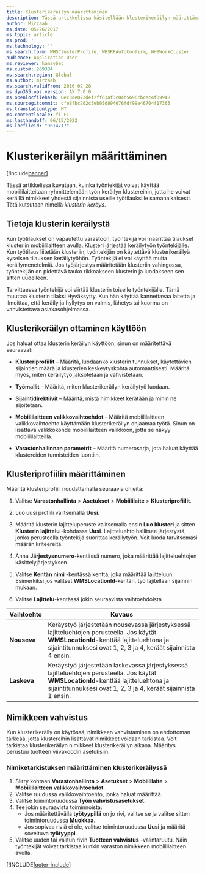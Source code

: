 ```yaml
---
title: Klusterikeräilyn määrittäminen
description: Tässä artikkelissa käsitellään klusterikeräilyn määrittämistä ja nimikevahvistuksen käyttämistä klusterikeräilyssä.
author: Mirzaab
ms.date: 05/26/2017
ms.topic: article
ms.prod: ''
ms.technology: ''
ms.search.form: WHSClusterProfile, WHSRFAutoConfirm, WHSWorkCluster
audience: Application User
ms.reviewer: kamaybac
ms.custom: 269384
ms.search.region: Global
ms.author: mirzaab
ms.search.validFrom: 2016-02-28
ms.dyn365.ops.version: AX 7.0.0
ms.openlocfilehash: 0ec3de073def2ff63af3c04b5696cbcec4f09948
ms.sourcegitcommit: cfe8fbc202c3eb05d894076fdf99e46704f17365
ms.translationtype: HT
ms.contentlocale: fi-FI
ms.lasthandoff: 06/15/2022
ms.locfileid: "9014717"
---
```

# <a name="set-up-cluster-picking"></a>Klusterikeräilyn määrittäminen

[!include[banner](../includes/banner.md)]

Tässä artikkelissa kuvataan, kuinka työntekijät voivat käyttää mobiililaitteitaan ryhmittelemään työn keräilyn klustereihin, jotta he voivat keräillä nimikkeet yhdestä sijainnista useille työtilauksille samanaikaisesti. Tätä kutsutaan nimellä *klusterin keräys*.

## <a name="about-cluster-picking"></a>Tietoja klusterin keräilystä

Kun työtilaukset on vapautettu varastoon, työntekijä voi määrittää tilaukset klusteriin mobiililaitteen avulla. Klusteri järjestää keräilytyön työntekijälle. Kun työtilaus liitetään klusteriin, työntekijän on käytettävä klusterikeräilyä kyseisen tilauksen keräilytyöhön. Työntekijä ei voi käyttää muita keräilymenetelmiä. Jos työjärjestys määritetään klusteriin vahingossa, työntekijän on pidettävä tauko rikkoakseen klusterin ja luodakseen sen sitten uudelleen.

Tarvittaessa työntekijä voi siirtää klusterin toiselle työntekijälle. Tämä muuttaa klusterin tilaksi Hyväksytty. Kun hän käyttää kannettavaa laitetta ja ilmoittaa, että keräily ja hyllytys on valmis, lähetys tai kuorma on vahvistettava asiakasohjelmassa.

## <a name="enable-cluster-picking"></a>Klusterikeräilyn ottaminen käyttöön

Jos haluat ottaa klusterin keräilyn käyttöön, sinun on määritettävä seuraavat:

- **Klusteriprofiilit** – Määritä, luodaanko klusterin tunnukset, käytettävien sijaintien määrä ja klusterien keskeytyskohta automaattisesti. Määritä myös, miten keräilytyö jaksotetaan ja vahvistetaan.

- **Työmallit** – Määritä, miten klusterikeräilyn keräilytyö luodaan.

- **Sijaintidirektiivit** – Määritä, mistä nimikkeet kerätään ja mihin ne sijoitetaan.

- **Mobiililaitteen valikkovaihtoehdot** – Määritä mobiililaitteen valikkovaihtoehto käyttämään klusterikeräilyn ohjaamaa työtä. Sinun on lisättävä valikkokohde mobiililaitteen valikkoon, jotta se näkyy mobiililaitteilla.

- **Varastonhallinnan parametrit** – Määritä numerosarja, jota haluat käyttää klustereiden tunnisteiden luontiin.

## <a name="set-up-a-cluster-profile"></a>Klusteriprofiilin määrittäminen

Määritä klusteriprofiili noudattamalla seuraavia ohjeita:

1. Valitse **Varastonhallinta** \> **Asetukset** \> **Mobiililaite** \> **Klusteriprofiilit**.

1. Luo uusi profiili valitsemalla **Uusi**.

1. Määritä klusterin lajitteluperuste valitsemalla ensin **Luo klusteri** ja sitten **Klusterin lajittelu** -kohdassa **Uusi**. Lajitteluehto hallitsee järjestystä, jonka perusteella työntekijä suorittaa keräilytyön. Voit luoda tarvitsemasi määrän kriteereitä.

1. Anna **Järjestysnumero**-kentässä numero, joka määrittää lajitteluehtojen käsittelyjärjestyksen.

1. Valitse **Kentän nimi** -kentässä kenttä, joka määrittää lajitteluun. Esimerkiksi jos valitset **WMSLocationId**-kentän, työ lajitellaan sijainnin mukaan.

1. Valitse **Lajittelu**-kentässä jokin seuraavista vaihtoehdoista.

| **Vaihtoehto**     | **Kuvaus**                                                                                                                                                                                                                    |
|----------------|------------------------------------------------------------------------------------------------------------------------------------------------------------------------------------------------------------------------------------|
| **Nouseva**  | Keräystyö järjestetään nousevassa järjestyksessä lajitteluehtojen perusteella. Jos käytät **WMSLocationId**-kenttää lajitteluehtona ja sijaintitunnuksesi ovat 1, 2, 3 ja 4, keräät sijainnista 4 ensin. |
| **Laskeva** | Keräystyö järjestetään laskevassa järjestyksessä lajitteluehtojen perusteella. Jos käytät **WMSLocationId**-kenttää lajitteluehtona ja sijaintitunnuksesi ovat 1, 2, 3 ja 4, keräät sijainnista 1 ensin. |

## <a name="item-confirmation"></a>Nimikkeen vahvistus

Kun klusterikeräily on käytössä, nimikkeen vahvistaminen on ehdottoman tärkeää, jotta klustereihin lisättävät nimikkeet voidaan tarkistaa. Voit tarkistaa klusterikeräilyn nimikkeet klusterikeräilyn aikana. Määritys perustuu tuotteen viivakoodin asetuksiin.

### <a name="set-up-item-verification-with-cluster-picking"></a>Nimiketarkistuksen määrittäminen klusterikeräilyssä

1. Siirry kohtaan **Varastonhallinta** > **Asetukset** > **Mobiililaite** > **Mobiililaitteen valikkovaihtoehdot**.
1. Valitse ruudussa valikkovaihtoehto, jonka haluat määrittää.
1. Valitse toimintoruudussa **Työn vahvistusasetukset**.
1. Tee jokin seuraavista toiminnoista:
    - Jos määritettävällä **työtyypillä** on jo rivi, valitse se ja valitse sitten toimintoruudussa **Muokkaa**.
    - Jos sopivaa riviä ei ole, valitse toimintoruudussa **Uusi** ja määritä soveltuva **työtyyppi**.
1. Valitse uuden tai valitun rivin **Tuotteen vahvistus** -valintaruutu. Näin työntekijät voivat tarkistaa kunkin varaston nimikkeen mobiililaitteen avulla.



[!INCLUDE[footer-include](../../includes/footer-banner.md)]
